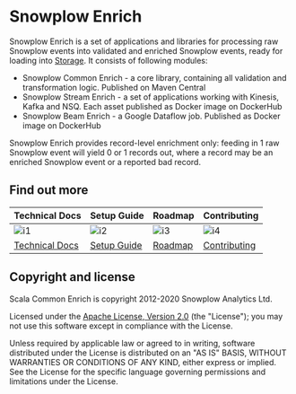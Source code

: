 # Snowplow Enrich

Snowplow Enrich is a set of applications and libraries for processing raw Snowplow events into validated and enriched Snowplow events, ready for loading into [Storage][storage].
It consists of following modules:

* Snowplow Common Enrich - a core library, containing all validation and transformation logic. Published on Maven Central
* Snowplow Stream Enrich - a set of applications working with Kinesis, Kafka and NSQ. Each asset published as Docker image on DockerHub
* Snowplow Beam Enrich - a Google Dataflow job. Published as Docker image on DockerHub

Snowplow Enrich provides record-level enrichment only: feeding in 1 raw Snowplow event will yield 0 or 1 records out, where a record may be an enriched Snowplow event or a reported bad record.

## Find out more

| Technical Docs              | Setup Guide           | Roadmap               | Contributing                  |
|-----------------------------|-----------------------|-----------------------|-------------------------------|
| ![i1][techdocs-image]      | ![i2][setup-image]   | ![i3][roadmap-image] | ![i4][contributing-image]    |
| [Technical Docs][techdocs] | [Setup Guide][setup] | [Roadmap][roadmap]   | [Contributing][contributing] |

## Copyright and license

Scala Common Enrich is copyright 2012-2020 Snowplow Analytics Ltd.

Licensed under the [Apache License, Version 2.0][license] (the "License");
you may not use this software except in compliance with the License.

Unless required by applicable law or agreed to in writing, software
distributed under the License is distributed on an "AS IS" BASIS,
WITHOUT WARRANTIES OR CONDITIONS OF ANY KIND, either express or implied.
See the License for the specific language governing permissions and
limitations under the License.

[storage]: https://docs.snowplowanalytics.com/docs/setup-snowplow-on-aws/setup-destinations/

[techdocs-image]: https://d3i6fms1cm1j0i.cloudfront.net/github/images/techdocs.png
[setup-image]: https://d3i6fms1cm1j0i.cloudfront.net/github/images/setup.png
[roadmap-image]: https://d3i6fms1cm1j0i.cloudfront.net/github/images/roadmap.png
[contributing-image]: https://d3i6fms1cm1j0i.cloudfront.net/github/images/contributing.png

[techdocs]: https://docs.snowplowanalytics.com/open-source-docs/
[setup]: https://docs.snowplowanalytics.com/docs/setup-snowplow-on-aws/setup-validation-and-enrich/
[roadmap]: https://github.com/snowplow/enrich/issues
[contributing]: https://github.com/snowplow/snowplow/wiki/Contributing

[license]: http://www.apache.org/licenses/LICENSE-2.0

